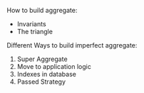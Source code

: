 

How to build aggregate:
- Invariants
- The triangle

Different Ways to build imperfect aggregate:

1. Super Aggregate
2. Move to application logic
3. Indexes in database
4. Passed Strategy